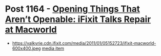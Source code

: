 # Post 1164 - [Opening Things That Aren&#8217;t Openable: iFixit Talks Repair at Macworld](https://www.ifixit.com/News/1164/opening-things-that-arent-openable-mj-talks-repair-at-macworld)

- https://valkyrie.cdn.ifixit.com/media/2011/01/05152723/ifixit-macworld-600x400.jpeg [media item](media-28486.md)